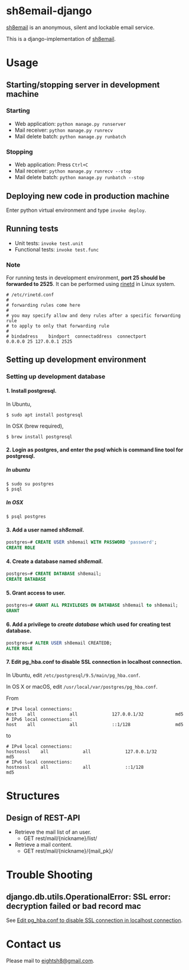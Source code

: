 # sh8email-django
[sh8email](https://sh8.email) is an anonymous, silent and lockable email service.

This is a django-implementation of [sh8email](https://sh8.email).

# Usage

## Starting/stopping server in **development machine**

### Starting
- Web application: `python manage.py runserver`
- Mail receiver: `python manage.py runrecv`
- Mail delete batch: `python manage.py runbatch`

### Stopping
- Web application: Press `Ctrl+C`
- Mail receiver: `python manage.py runrecv --stop`
- Mail delete batch: `python manage.py runbatch --stop`

## Deploying new code in **production machine**
Enter python virtual environment and type `invoke deploy`.
 
## Running tests
- Unit tests: `invoke test.unit`
- Functional tests: `invoke test.func`

### Note
For running tests in development environment, **port 25 should be forwarded to 2525**.
It can be performed using [rinetd](https://boutell.com/rinetd/) in Linux system.
```
# /etc/rinetd.conf
#
# forwarding rules come here
#
# you may specify allow and deny rules after a specific forwarding rule
# to apply to only that forwarding rule
#
# bindadress    bindport  connectaddress  connectport
0.0.0.0 25 127.0.0.1 2525
```

## Setting up development environment

### Setting up development database

#### 1. Install postgresql.

In Ubuntu, 
```shell
$ sudo apt install postgresql
```

In OSX (brew required),
```shell
$ brew install postgresql
```

#### 2. Login as postgres, and enter the psql which is command line tool for postgresql.

##### In ubuntu
```shell
$ sudo su postgres
$ psql
```

##### In OSX
```shell
$ psql postgres
```

#### 3. Add a user named *sh8email*.
```sql
postgres=# CREATE USER sh8email WITH PASSWORD 'password';
CREATE ROLE
```

#### 4. Create a database named *sh8email*.
```sql
postgres=# CREATE DATABASE sh8email;
CREATE DATABASE
```

#### 5. Grant access to user.
```sql
postgres=# GRANT ALL PRIVILEGES ON DATABASE sh8email to sh8email;
GRANT
```

#### 6. Add a privilege to *create database* which used for creating test database.
```sql
postgres=# ALTER USER sh8email CREATEDB;
ALTER ROLE
```

#### 7. Edit pg_hba.conf to disable SSL connection in localhost connection.
In Ubuntu, edit `/etc/postgresql/9.5/main/pg_hba.conf`.

In OS X or macOS, edit `/usr/local/var/postgres/pg_hba.conf`.

From
```
# IPv4 local connections:
host    all             all             127.0.0.1/32            md5
# IPv6 local connections:
host    all             all             ::1/128                 md5
```
to
```
# IPv4 local connections:
hostnossl    all             all             127.0.0.1/32            md5
# IPv6 local connections:
hostnossl    all             all             ::1/128                 md5
```

# Structures

## Design of REST-API
- Retrieve the mail list of an user.
    - GET rest/mail/{nickname}/list/
- Retrieve a mail content.
    - GET rest/mail/{nickname}/{mail_pk}/

# Trouble Shooting

## django.db.utils.OperationalError: SSL error: decryption failed or bad record mac
See [Edit pg_hba.conf to disable SSL connection in localhost connection](https://github.com/triplepy/sh8email-django#7-edit-pg_hbaconf-to-disable-ssl-connection-in-localhost-connection).

# Contact us
Please mail to eightsh8@gmail.com.
